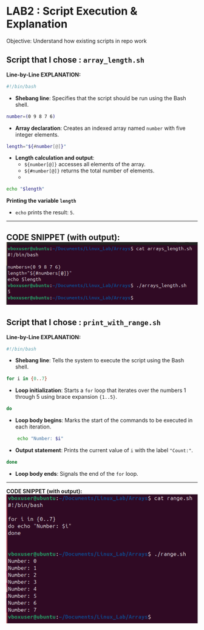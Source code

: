 # LAB2 : Script Execution & Explanation
Objective: Understand how existing scripts in repo work  

## Script that I chose : `array_length.sh`
**Line-by-Line EXPLANATION:**  

```bash
#!/bin/bash
```
- **Shebang line**: Specifies that the script should be run using the Bash shell.

```bash
number=(0 9 8 7 6)
```
- **Array declaration**: Creates an indexed array named `number` with five integer elements.

```bash
length="${#number[@]}"
```
- **Length calculation and output**:  
  - `${number[@]}` accesses all elements of the array.  
  - `${#number[@]}` returns the total number of elements.
  - 
```bash
echo "$length"
```
**Printing the variable `length`**  
- `echo` prints the result: `5`.

---
**CODE SNIPPET (with output):**
![](https://github.com/boa3444/Linux_Lab/blob/eb55ee990f65321e00fdc16b3bf4fa3a56544406/images/arrays_length.png)  
---
## Script that I chose : `print_with_range.sh`
**Line-by-Line EXPLANATION:** 

```bash
#!/bin/bash
```
- **Shebang line**: Tells the system to execute the script using the Bash shell.

```bash
for i in {0..7}
```
- **Loop initialization**: Starts a `for` loop that iterates over the numbers 1 through 5 using brace expansion `{1..5}`.

```bash
do
```
- **Loop body begins**: Marks the start of the commands to be executed in each iteration.

```bash
    echo "Number: $i"
```
- **Output statement**: Prints the current value of `i` with the label `"Count:"`.

```bash
done
```
- **Loop body ends**: Signals the end of the `for` loop.

---
**CODE SNIPPET (with output):**
![](https://github.com/boa3444/Linux_Lab/blob/20afd810141bdb937b01b135367083a318b95bca/images/array_range.png)


